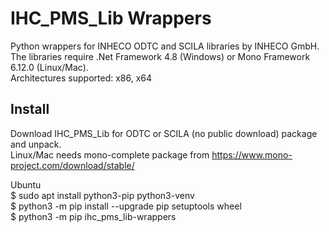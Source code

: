 # IHC_PMS_Lib Wrappers

Python wrappers for INHECO ODTC and SCILA libraries by INHECO GmbH.  
The libraries require .Net Framework 4.8 (Windows) or Mono Framework 6.12.0 (Linux/Mac).  
Architectures supported: x86, x64  

## Install
Download IHC_PMS_Lib for ODTC or SCILA (no public download) package and unpack.  
Linux/Mac needs mono-complete package from https://www.mono-project.com/download/stable/  
  
Ubuntu  
$ sudo apt install python3-pip python3-venv  
$ python3 -m pip install --upgrade pip setuptools wheel  
$ python3 -m pip ihc_pms_lib-wrappers  
